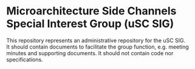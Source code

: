 
# Microarchitecture Side Channels Special Interest Group (uSC SIG)

This repository represents an administrative repository for the uSC SIG.  
It should contain documents to facilitate the group function, e.g. meeting minutes and supporting documents.
It should not contain code nor specifications.

